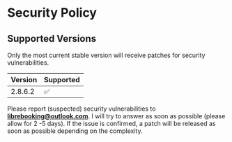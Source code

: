 # Security Policy

## Supported Versions

Only the most current stable version will receive patches for security vulnerabilities.

| Version | Supported          |
| ------- | ------------------ |
| 2.8.6.2 | :white_check_mark: |

Please report (suspected) security vulnerabilities to **[librebooking@outlook.com](mailto:librebooking@outlook.com)**. I will try to answer as soon as possible (please allow for 2 -5 days).
If the issue is confirmed, a patch will be released as soon as possible depending on the complexity.
